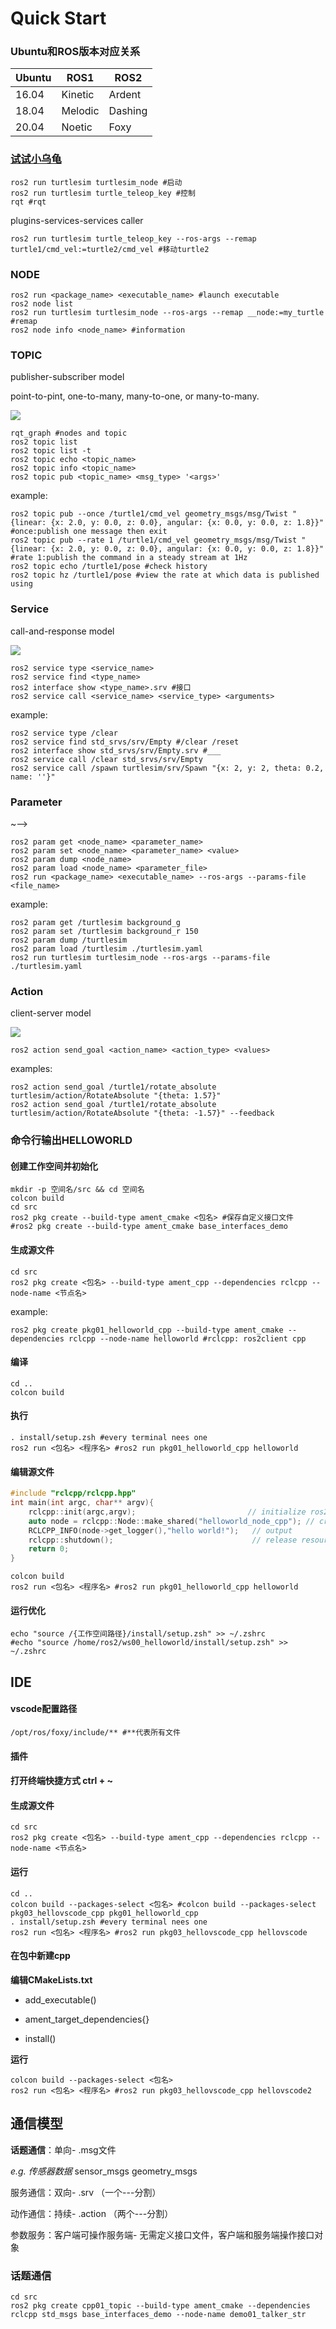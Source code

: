 # Quick Start

### Ubuntu和ROS版本对应关系

| Ubuntu | ROS1    | ROS2    |
| ------ | ------- | ------- |
| 16.04  | Kinetic | Ardent  |
| 18.04  | Melodic | Dashing |
| 20.04  | Noetic  | Foxy    |



### [试试小乌龟](https://docs.ros.org/en/foxy/Tutorials/Beginner-CLI-Tools/Introducing-Turtlesim/Introducing-Turtlesim.html)

```shell
ros2 run turtlesim turtlesim_node #启动
ros2 run turtlesim turtle_teleop_key #控制
rqt #rqt
```

plugins-services-services caller

```shell
ros2 run turtlesim turtle_teleop_key --ros-args --remap turtle1/cmd_vel:=turtle2/cmd_vel #移动turtle2
```



### NODE

```shell
ros2 run <package_name> <executable_name> #launch executable
ros2 node list
ros2 run turtlesim turtlesim_node --ros-args --remap __node:=my_turtle #remap
ros2 node info <node_name> #information
```



### TOPIC

<!--one of the main ways in which data is moved between nodes and therefore between different parts of the system.-->

publisher-subscriber model

point-to-pint, one-to-many, many-to-one, or many-to-many.

![](https://docs.ros.org/en/foxy/_images/Topic-MultiplePublisherandMultipleSubscriber.gif)

```shell
rqt_graph #nodes and topic
ros2 topic list
ros2 topic list -t
ros2 topic echo <topic_name>
ros2 topic info <topic_name>
ros2 topic pub <topic_name> <msg_type> '<args>'
```

example:

```shell
ros2 topic pub --once /turtle1/cmd_vel geometry_msgs/msg/Twist "{linear: {x: 2.0, y: 0.0, z: 0.0}, angular: {x: 0.0, y: 0.0, z: 1.8}}" #once:publish one message then exit
ros2 topic pub --rate 1 /turtle1/cmd_vel geometry_msgs/msg/Twist "{linear: {x: 2.0, y: 0.0, z: 0.0}, angular: {x: 0.0, y: 0.0, z: 1.8}}" #rate 1:publish the command in a steady stream at 1Hz
ros2 topic echo /turtle1/pose #check history
ros2 topic hz /turtle1/pose #view the rate at which data is published using

```



### Service

call-and-response model

![](https://docs.ros.org/en/foxy/_images/Service-MultipleServiceClient.gif)

```shell
ros2 service type <service_name>
ros2 service find <type_name>
ros2 interface show <type_name>.srv #接口
ros2 service call <service_name> <service_type> <arguments>
```

example:

```shell
ros2 service type /clear
ros2 service find std_srvs/srv/Empty #/clear /reset
ros2 interface show std_srvs/srv/Empty.srv #___
ros2 service call /clear std_srvs/srv/Empty
ros2 service call /spawn turtlesim/srv/Spawn "{x: 2, y: 2, theta: 0.2, name: ''}"
```



### Parameter

<!--~<!--configuration value of a node-->~-->

```shell
ros2 param get <node_name> <parameter_name>
ros2 param set <node_name> <parameter_name> <value>
ros2 param dump <node_name>
ros2 param load <node_name> <parameter_file>
ros2 run <package_name> <executable_name> --ros-args --params-file <file_name>
```

example:

```shell
ros2 param get /turtlesim background_g
ros2 param set /turtlesim background_r 150
ros2 param dump /turtlesim
ros2 param load /turtlesim ./turtlesim.yaml
ros2 run turtlesim turtlesim_node --ros-args --params-file ./turtlesim.yaml
```



### Action

client-server model

![](/home/ge/Pictures/Action-SingleActionClient.gif)

```shell
ros2 action send_goal <action_name> <action_type> <values>
```

examples:

```shell
ros2 action send_goal /turtle1/rotate_absolute turtlesim/action/RotateAbsolute "{theta: 1.57}"
ros2 action send_goal /turtle1/rotate_absolute turtlesim/action/RotateAbsolute "{theta: -1.57}" --feedback
```



### 命令行输出HELLOWORLD

#### 创建工作空间并初始化

```shell
mkdir -p 空间名/src && cd 空间名
colcon build
cd src
ros2 pkg create --build-type ament_cmake <包名> #保存自定义接口文件
#ros2 pkg create --build-type ament_cmake base_interfaces_demo
```

#### 生成源文件

```shell
cd src
ros2 pkg create <包名> --build-type ament_cpp --dependencies rclcpp --node-name <节点名>
```

example:

```shell
ros2 pkg create pkg01_helloworld_cpp --build-type ament_cmake --dependencies rclcpp --node-name helloworld #rclcpp: ros2client cpp
```

#### 编译

```shel
cd ..
colcon build
```

#### 执行

```shell
. install/setup.zsh #every terminal nees one
ros2 run <包名> <程序名> #ros2 run pkg01_helloworld_cpp helloworld
```

#### 编辑源文件

```c++
#include "rclcpp/rclcpp.hpp"
int main(int argc, char** argv){
	rclcpp::init(argc,argv);                         // initialize ros2
    auto node = rclcpp::Node::make_shared("helloworld_node_cpp"); // create a node pointer
	RCLCPP_INFO(node->get_logger(),"hello world!");   // output
    rclcpp::shutdown();                               // release resources
	return 0;
}
```

```shell
colcon build
ros2 run <包名> <程序名> #ros2 run pkg01_helloworld_cpp helloworld
```

#### 运行优化

```shell
echo "source /{工作空间路径}/install/setup.zsh" >> ~/.zshrc
#echo "source /home/ros2/ws00_helloworld/install/setup.zsh" >> ~/.zshrc
```





## IDE

#### vscode配置路径

```shell
/opt/ros/foxy/include/** #**代表所有文件
```

#### 插件

#### 打开终端快捷方式 ctrl + ~

#### 生成源文件

```shell
cd src
ros2 pkg create <包名> --build-type ament_cpp --dependencies rclcpp --node-name <节点名>
```

#### 运行

```shell
cd ..
colcon build --packages-select <包名> #colcon build --packages-select pkg03_hellovscode_cpp pkg01_helloworld_cpp
. install/setup.zsh #every terminal nees one
ros2 run <包名> <程序名> #ros2 run pkg03_hellovscode_cpp hellovscode
```

#### 在包中新建cpp

**编辑CMakeLists.txt**

- add_executable()

- ament_target_dependencies{}
- install()

**运行**

```shell
colcon build --packages-select <包名>
ros2 run <包名> <程序名> #ros2 run pkg03_hellovscode_cpp hellovscode2
```



## 通信模型

**话题通信**：单向- .msg文件 

*e.g. 传感器数据* sensor_msgs geometry_msgs

服务通信：双向- .srv （一个---分割）

动作通信：持续- .action （两个---分割）

参数服务：客户端可操作服务端- 无需定义接口文件，客户端和服务端操作接口对象



### 话题通信

```shell
cd src
ros2 pkg create cpp01_topic --build-type ament_cmake --dependencies rclcpp std_msgs base_interfaces_demo --node-name demo01_talker_str
```

